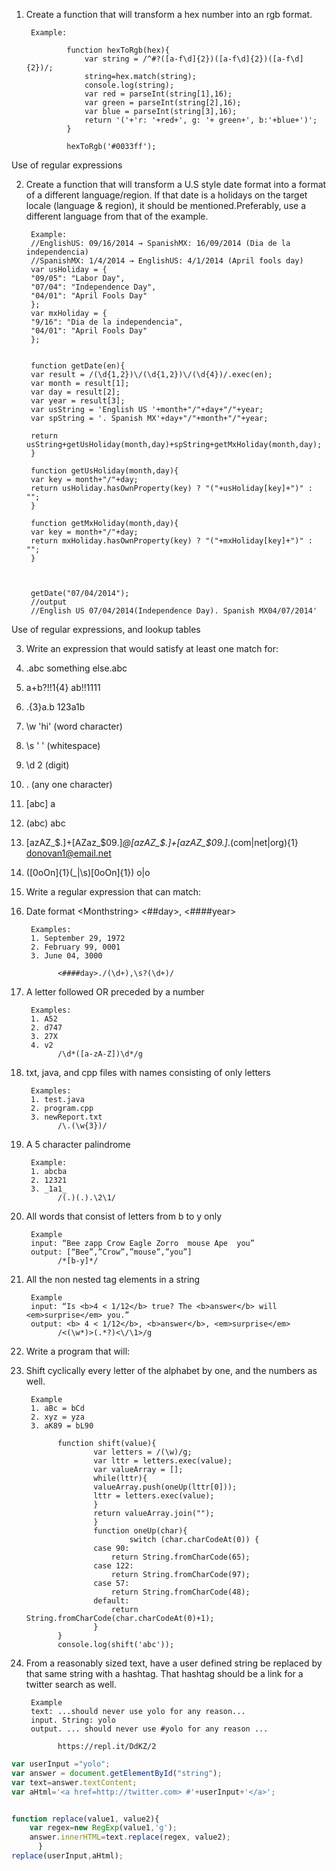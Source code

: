 1. Create a function that will transform a hex number into an rgb format. 

        Example: 
        
                function hexToRgb(hex){
                	var string = /^#?([a-f\d]{2})([a-f\d]{2})([a-f\d]{2})/;
                	string=hex.match(string);
                	console.log(string);
                	var red = parseInt(string[1],16);
                	var green = parseInt(string[2],16);
                	var blue = parseInt(string[3],16);
                	return '('+'r: '+red+', g: '+ green+', b:'+blue+')';
                }
        
                hexToRgb('#0033ff');

  Use of regular expressions 
  
2. Create a function that will transform a U.S style date format into a format of a different                                 language/region. If that date is a holidays on the target locale (language & region), it                             should be mentioned. ​Preferably, use a different language from that of the example. 

        Example: 
        //English­US: 09/16/2014 → Spanish­MX: 16/09/2014 (Dia de la independencia)  
        //Spanish­MX: 1/4/2014 → English­US: 4/1/2014 (April fools day) 
        var usHoliday = {
        "09/05": "Labor Day",
        "07/04": "Independence Day",
        "04/01": "April Fools Day"
        };
        var mxHoliday = {
        "9/16": "Dia de la independencia",
        "04/01": "April Fools Day"
        };
        
        
        function getDate(en){
        var result = /(\d{1,2})\/(\d{1,2})\/(\d{4})/.exec(en);
        var month = result[1];
        var day = result[2];
        var year = result[3];
        var usString = 'English US '+month+"/"+day+"/"+year;
        var spString = '. Spanish MX'+day+"/"+month+"/"+year;
        
        return usString+getUsHoliday(month,day)+spString+getMxHoliday(month,day);
        }
        
        function getUsHoliday(month,day){
        var key = month+"/"+day;
        return usHoliday.hasOwnProperty(key) ? "("+usHoliday[key]+")" : "";
        }
        
        function getMxHoliday(month,day){
        var key = month+"/"+day;
        return mxHoliday.hasOwnProperty(key) ? "("+mxHoliday[key]+")" : "";
        }
        
        
        
        getDate("07/04/2014");
        //output
        //English US 07/04/2014(Independence Day). Spanish MX04/07/2014'
        
  Use of regular expressions, and lookup tables 
  
3. Write an expression that would satisfy at least one match for: 
  1. .abc       something else.abc
  2. a+b?!!1{4}         ab!!1111
  3. .{3}a\.b   123a1b
  4. \w 'hi'    (word character)
  5. \s ' '     (whitespace)
  6. \d 2       (digit)
  7. . (any one character)
  8. [abc]      a
  9. (abc)      abc
  10. [a­zA­Z_\$\.]+[A­Za­z_\$0­9\.]*@[a­zA­Z_\$\.]+[a­zA­Z_\$0­9\.]*\.(com|net|org){1}         donovan1@email.net 
  11. \([0oOn]{1}(_|\s)[0oOn]{1}\)      o|o

4.  Write a regular expression that can match: 

  1. Date format <Month­string> <##day>, <####year> 
        
          Examples:
          1. September 29, 1972 
          2. February 99, 0001 
          3. June 04, 3000 
      
                <####day>./(\d+),\s?(\d+)/
  2. A letter followed OR preceded by a number 
    
          Examples:
          1. A52 
          2. d747 
          3. 27X 
          4. v2 
                /\d*([a-zA-Z])\d*/g
  3. txt, java, and cpp files with names consisting of only letters 
    
          Examples: 
          1. test.java 
          2. program.cpp 
          3. newReport.txt 
                /\.(\w{3})/
  4. A 5 character palindrome 
  
          Example:
          1. abcba 
          2. 12321 
          3. _1a1_ 
                /(.)(.).\2\1/
  5. All words that consist of letters from b to y only 
         
          Example 
          input​: “Bee zapp Crow Eagle Zorro  mouse Ape  you” 
          output​: [“Bee”,”Crow”,”mouse”,”you”]
                /*[b-y]*/

  6. All the non nested tag elements in a string 

          Example 
          input​: “Is <b>4 < ­1/12</b> true? The <b>answer</b> will <em>surprise</em> you.” 
          output​: <b> 4 < ­1/12</b>, <b>answer</b>, <em>surprise</em> 
                /<(\w*)>(.*?)<\/\1>/g

5. Write a program that will: 

  1. Shift cyclically every letter of the alphabet by one, and the numbers as well. 
    
          Example
          1. aBc = bCd 
          2. xyz = yza 
          3. aK89 = bL90 
          
                function shift(value){
                        var letters = /(\w)/g;
                        var lttr = letters.exec(value);
                        var valueArray = [];
                        while(lttr){
                        valueArray.push(oneUp(lttr[0]));
                        lttr = letters.exec(value);
                        }
                        return valueArray.join("");
                        }
                        function oneUp(char){
                                switch (char.charCodeAt(0)) {
                        case 90:
                        	return String.fromCharCode(65);
                        case 122:
                        	return String.fromCharCode(97);
                        case 57:
                        	return String.fromCharCode(48);
                        default:
                        	return String.fromCharCode(char.charCodeAt(0)+1);
                        }
                }
                console.log(shift('abc'));

  2. From a reasonably sized text, have a user defined string be replaced by that same string with a hashtag.
  That hashtag should be a link for a twitter search as well.  

          Example
          text: ...should never use yolo for any reason...
          input. String: yolo 
          output. ... should never use #yolo for any reason ...  
                
                https://repl.it/DdKZ/2
```javascript
var userInput ="yolo";
var answer = document.getElementById("string");
var text=answer.textContent;
var aHtml='<a href=http://twitter.com> #'+userInput+'</a>';


function replace(value1, value2){
	var regex=new RegExp(value1,'g'); 
	answer.innerHTML=text.replace(regex, value2);
      }
replace(userInput,aHtml);
```
